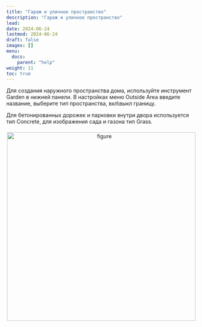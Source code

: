 ```yaml
---
title: "Гараж и уличное пространство"
description: "Гараж и уличное пространство"
lead:
date: 2024-06-24
lastmod: 2024-06-24
draft: false
images: []
menu:
  docs:
    parent: "help"
weight: 11
toc: true
---
```


<head>
<meta charset="utf-8">
<title>Lightbox Example</title>
<link rel="stylesheet" href="https://cdnjs.cloudflare.com/ajax/libs/lightbox2/2.11.0/css/lightbox.css">
</head>
<body>

Для создания наружного пространства дома, используйте инструмент Garden в нижней панели. В настройках меню Outside Area введите название, выберите тип пространства, вкл\выкл границу.

Для бетонированных дорожек и парковки внутри двора используется тип Concrete, для изображения сада и газона тип Grass.
<div style="text-align: center; margin: 20px 0;">
  <a href="/Untitled (9).png" data-lightbox="example-1">
    <img src="/Untitled (9).png" alt="figure" style="width: 500px;" />
  </a>
</div>
<script src="https://cdnjs.cloudflare.com/ajax/libs/jquery/3.3.1/jquery.min.js"></script>
<script src="https://stackpath.bootstrapcdn.com/bootstrap/4.3.1/js/bootstrap.min.js"></script>
<script src="https://cdnjs.cloudflare.com/ajax/libs/lightbox2/2.11.0/js/lightbox.js"></script>
</body>
